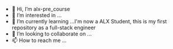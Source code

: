 - 👋 Hi, I’m alx-pre_course
- 👀 I’m interested in ...
- 🌱 I’m currently learning ...I'm now a ALX Student, this is my first repository as a full-stack engineer
- 💞️ I’m looking to collaborate on ...
- 📫 How to reach me ...

<!---
NyabutoBrian/NyabutoBrian is a ✨ special ✨ repository because its `README.md` (this file) appears on your GitHub profile.
You can click the Preview link to take a look at your changes.
--->
